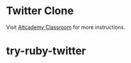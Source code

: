 # Twitter Clone

Visit [Altcademy Classroom](https://www.altcademy.com/classroom/) for more instructions.
# try-ruby-twitter
